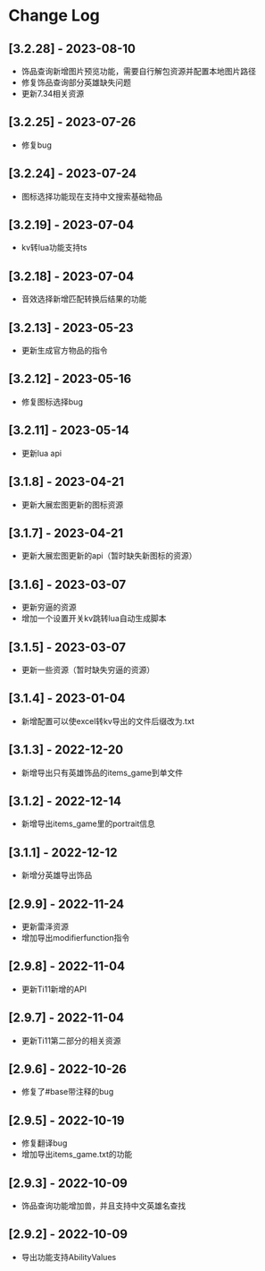 # Change Log

## [3.2.28] - 2023-08-10
- 饰品查询新增图片预览功能，需要自行解包资源并配置本地图片路径
- 修复饰品查询部分英雄缺失问题
- 更新7.34相关资源
## [3.2.25] - 2023-07-26
- 修复bug
## [3.2.24] - 2023-07-24
- 图标选择功能现在支持中文搜索基础物品
## [3.2.19] - 2023-07-04
- kv转lua功能支持ts
## [3.2.18] - 2023-07-04
- 音效选择新增匹配转换后结果的功能
## [3.2.13] - 2023-05-23
- 更新生成官方物品的指令
## [3.2.12] - 2023-05-16
- 修复图标选择bug
## [3.2.11] - 2023-05-14
- 更新lua api
## [3.1.8] - 2023-04-21
- 更新大展宏图更新的图标资源
## [3.1.7] - 2023-04-21
- 更新大展宏图更新的api（暂时缺失新图标的资源）
## [3.1.6] - 2023-03-07
- 更新穷逼的资源
- 增加一个设置开关kv跳转lua自动生成脚本
## [3.1.5] - 2023-03-07
- 更新一些资源（暂时缺失穷逼的资源）
## [3.1.4] - 2023-01-04
- 新增配置可以使excel转kv导出的文件后缀改为.txt
## [3.1.3] - 2022-12-20
- 新增导出只有英雄饰品的items_game到单文件
## [3.1.2] - 2022-12-14
- 新增导出items_game里的portrait信息
## [3.1.1] - 2022-12-12
- 新增分英雄导出饰品
## [2.9.9] - 2022-11-24
- 更新雷泽资源
- 增加导出modifierfunction指令
## [2.9.8] - 2022-11-04
- 更新Ti11新增的API
## [2.9.7] - 2022-11-04
- 更新Ti11第二部分的相关资源
## [2.9.6] - 2022-10-26
- 修复了#base带注释的bug
## [2.9.5] - 2022-10-19
- 修复翻译bug
- 增加导出items_game.txt的功能
## [2.9.3] - 2022-10-09
- 饰品查询功能增加兽，并且支持中文英雄名查找
## [2.9.2] - 2022-10-09
- 导出功能支持AbilityValues